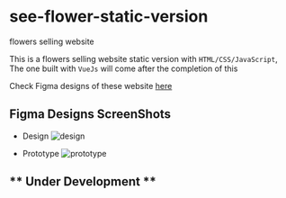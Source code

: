 # see-flower-static-version
flowers selling website

This is a flowers selling website static version with ```HTML/CSS/JavaScript```, The one built with ```VueJs``` will come after the completion of this

Check Figma designs of these website <a href="https://www.figma.com/file/jPYZsnxVWVzBLAybrjFq92/SeeFlower?node-id=0%3A1" target="_blank" title="See Flower website figma designs">here</a>

## Figma Designs ScreenShots
* Design
![design](https://user-images.githubusercontent.com/66163130/143675838-99d06995-a20c-4b15-9576-4db2f0aed61e.png)

* Prototype
![prototype](https://user-images.githubusercontent.com/66163130/143675865-b6a8f6e2-4308-42fc-a76e-9d9e8c36dfb4.png)

## ** Under Development **
